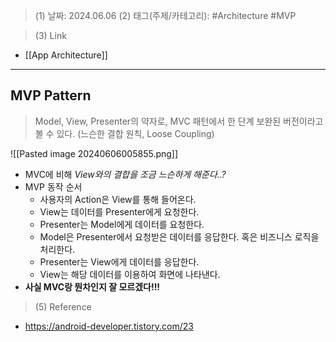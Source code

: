 >(1) 날짜: 2024.06.06
>(2) 태그(주제/카테고리): #Architecture #MVP

>(3) Link
- [[App Architecture]]
---

## MVP Pattern
> Model, View, Presenter의 약자로, MVC 패턴에서 한 단계 보완된 버전이라고 볼 수 있다. (느슨한 결합 원칙, Loose Coupling)

![[Pasted image 20240606005855.png]]
- MVC에 비해 *View와의 결합을 조금 느슨하게 해준다..?*
- MVP 동작 순서
	- 사용자의 Action은 View를 통해 들어온다.
	- View는 데이터를 Presenter에게 요청한다.
	- Presenter는 Model에게 데이터를 요청한다.
	- Model은 Presenter에서 요청받은 데이터를 응답한다. 혹은 비즈니스 로직을 처리한다.
	- Presenter는 View에게 데이터를 응답한다.
	- View는 해당 데이터를 이용하여 화면에 나타낸다.
- **사실 MVC랑 뭔차인지 잘 모르겠다!!!**


>(5) Reference
- https://android-developer.tistory.com/23